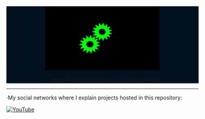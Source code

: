 <div>
  <div align="center" style="background-color:#011120"">
    <img width="300px" src="./Engranaje.gif">
    <p>&gt;: Hello, FRANCISCO MIRALLES FERRER here!</p>
  </div>
  <hr>
  <p>·My social networks where I explain projects hosted in this repository:</p>
  <a href="https://www.youtube.com/@FMirallesF" target="_blank">
    <img src="https://upload.wikimedia.org/wikipedia/commons/4/42/YouTube_icon_%282013-2017%29.png" alt="YouTube" width="50px">
  </a>
</div>
